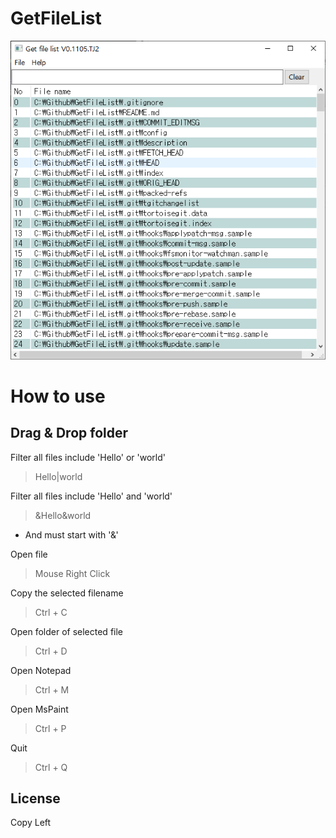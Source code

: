 # GetFileList

![screen shot](ux/screenshot.png)

# How to use  
## **Drag & Drop folder**

Filter all files include 'Hello' or 'world'
> Hello|world  

Filter all files include 'Hello' and 'world'
> &Hello&world  
* And must start with '&'

Open file
> Mouse Right Click

Copy the selected filename
> Ctrl + C

Open folder of selected file
> Ctrl + D

Open Notepad
> Ctrl + M

Open MsPaint
> Ctrl + P

Quit
> Ctrl + Q

## License
Copy Left
